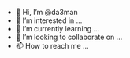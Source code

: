 - 👋 Hi, I’m @da3man
- 👀 I’m interested in ...
- 🌱 I’m currently learning ...
- 💞️ I’m looking to collaborate on ...
- 📫 How to reach me ...

<!---
da3man/da3man is a ✨ special ✨ repository because its `README.md` (this file) appears on your GitHub profile.
You can click the Preview link to take a look at your changes.
--->
